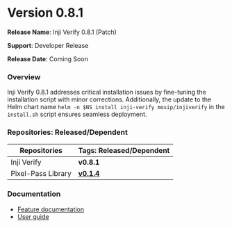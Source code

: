 # Version 0.8.1

**Release Name**: Inji Verify 0.8.1 (Patch)

**Support**: Developer Release

**Release Date**: Coming Soon

### **Overview**

Inji Verify 0.8.1 addresses critical installation issues by fine-tuning the installation script with minor corrections. Additionally, the update to the Helm chart name `helm -n $NS install inji-verify mosip/injiverify` in the `install.sh` script ensures seamless deployment.

### Repositories: Released/Dependent

| **Repositories**   | **Tags: Released/Dependent**                                         |
| ------------------ | -------------------------------------------------------------------- |
| Inji Verify        | **v0.8.1**                                                           |
| Pixel-Pass Library | [**v0.1.4**](https://www.npmjs.com/package/@mosip/pixelpass/v/0.1.4) |

### Documentation

* [Feature documentation](https://docs.mosip.io/inji/inji-web/functional-overview/features)
* [User guide](https://docs.mosip.io/inji/inji-web/functional-overview/end-user-guide)
